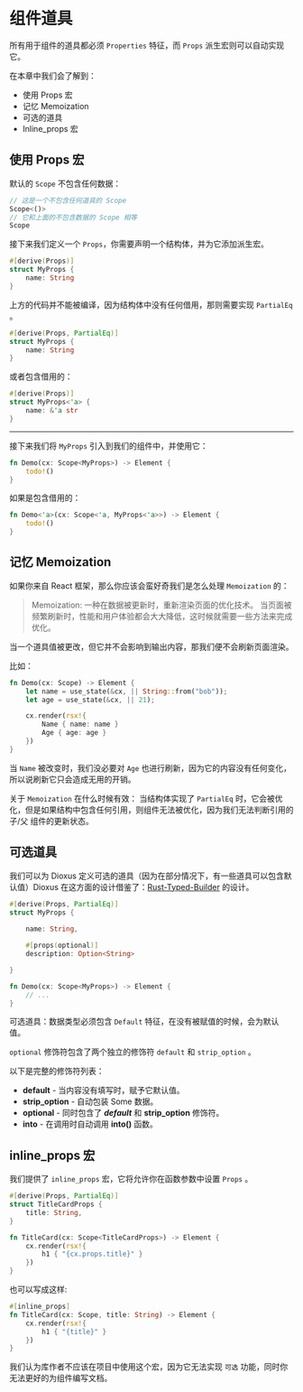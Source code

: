 # 组件道具

所有用于组件的道具都必须 `Properties` 特征，而 `Props` 派生宏则可以自动实现它。

在本章中我们会了解到：

- 使用 Props 宏
- 记忆 Memoization
- 可选的道具
- Inline_props 宏

## 使用 Props 宏

默认的 `Scope` 不包含任何数据：

```rust
// 这是一个不包含任何道具的 Scope
Scope<()>
// 它和上面的不包含数据的 Scope 相等
Scope
```

接下来我们定义一个 `Props`，你需要声明一个结构体，并为它添加派生宏。

```rust
#[derive(Props)]
struct MyProps {
    name: String
}
```

上方的代码并不能被编译，因为结构体中没有任何借用，那则需要实现 `PartialEq` 。

```rust
#[derive(Props, PartialEq)]
struct MyProps {
    name: String
}
```

或者包含借用的：

```rust
#[derive(Props)]
struct MyProps<'a> {
    name: &'a str
}
```

----

接下来我们将 `MyProps` 引入到我们的组件中，并使用它：

```rust
fn Demo(cx: Scope<MyProps>) -> Element {
    todo!()
}
```

如果是包含借用的：

```rust
fn Demo<'a>(cx: Scope<'a, MyProps<'a>>) -> Element {
    todo!()
}
```

## 记忆 Memoization

如果你来自 React 框架，那么你应该会蛮好奇我们是怎么处理 `Memoization` 的：

> Memoization: 一种在数据被更新时，重新渲染页面的优化技术。
> 当页面被频繁刷新时，性能和用户体验都会大大降低，这时候就需要一些方法来完成优化。

当一个道具值被更改，但它并不会影响到输出内容，那我们便不会刷新页面渲染。

比如：

```rust
fn Demo(cx: Scope) -> Element {
    let name = use_state(&cx, || String::from("bob"));
    let age = use_state(&cx, || 21);

    cx.render(rsx!{
        Name { name: name }
        Age { age: age }
    })
}
```

当 `Name` 被改变时，我们没必要对 `Age` 也进行刷新，因为它的内容没有任何变化，所以说刷新它只会造成无用的开销。

关于 `Memoization` 在什么时候有效：
当结构体实现了 `PartialEq` 时，它会被优化，但是如果结构中包含任何引用，则组件无法被优化，因为我们无法判断引用的 子/父 组件的更新状态。

## 可选道具

我们可以为 Dioxus 定义可选的道具（因为在部分情况下，有一些道具可以包含默认值）Dioxus 在这方面的设计借鉴了：[Rust-Typed-Builder](https://github.com/idanarye/rust-typed-builder) 的设计。

```rust
#[derive(Props, PartialEq)]
struct MyProps {
    
    name: String,

    #[props(optional)]
    description: Option<String>

}

fn Demo(cx: Scope<MyProps>) -> Element {
    // ...
}
```

可选道具：数据类型必须包含 `Default` 特征，在没有被赋值的时候，会为默认值。

`optional` 修饰符包含了两个独立的修饰符 `default` 和 `strip_option` 。

以下是完整的修饰符列表：

- **default** - 当内容没有填写时，赋予它默认值。
- **strip_option** - 自动包装 Some 数据。
- **optional** - 同时包含了 ***default*** 和 **strip_option** 修饰符。
- **into** - 在调用时自动调用 **into()** 函数。

## inline_props 宏

我们提供了 `inline_props` 宏，它将允许你在函数参数中设置 `Props` 。

```rust
#[derive(Props, PartialEq)]
struct TitleCardProps {
    title: String,
}

fn TitleCard(cx: Scope<TitleCardProps>) -> Element {
    cx.render(rsx!{
        h1 { "{cx.props.title}" }
    })
}   
```

也可以写成这样:

```rust
#[inline_props]
fn TitleCard(cx: Scope, title: String) -> Element {
    cx.render(rsx!{
        h1 { "{title}" }
    })
}  
```

我们认为库作者不应该在项目中使用这个宏，因为它无法实现 `可选` 功能，同时你无法更好的为组件编写文档。